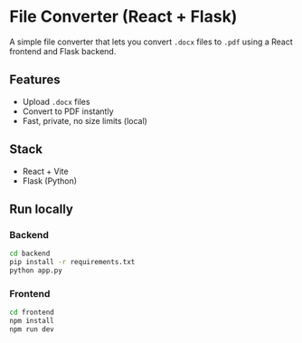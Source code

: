 # File Converter (React + Flask)

A simple file converter that lets you convert `.docx` files to `.pdf` using a React frontend and Flask backend.

## Features
- Upload `.docx` files
- Convert to PDF instantly
- Fast, private, no size limits (local)

## Stack
- React + Vite
- Flask (Python)

## Run locally

### Backend
```bash
cd backend
pip install -r requirements.txt
python app.py
```

### Frontend
```bash
cd frontend
npm install
npm run dev
```
